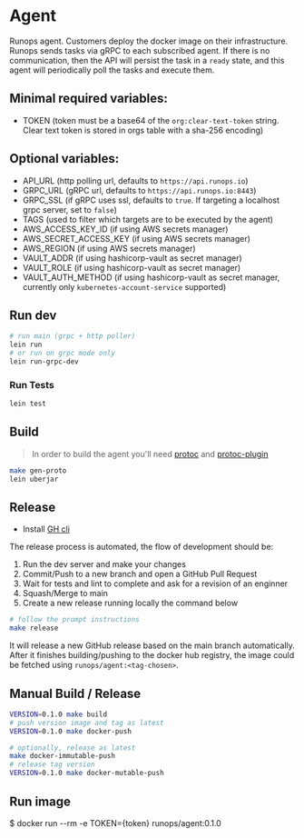# Agent

Runops agent. Customers deploy the docker image on their infrastructure.
Runops sends tasks via gRPC to each subscribed agent. If there is no communication,
then the API will persist the task in a `ready` state, and this agent will periodically
poll the tasks and execute them.

## Minimal required variables:
- TOKEN (token must be a base64 of the `org:clear-text-token` string. Clear text token is stored in orgs table with a sha-256 encoding)

## Optional variables:
- API_URL (http polling url, defaults to `https://api.runops.io`)
- GRPC_URL (gRPC url, defaults to `https://api.runops.io:8443`)
- GRPC_SSL (if gRPC uses ssl, defaults to `true`. If targeting a localhost grpc server, set to `false`)
- TAGS (used to filter which targets are to be executed by the agent)
- AWS_ACCESS_KEY_ID (if using AWS secrets manager)
- AWS_SECRET_ACCESS_KEY (if using AWS secrets manager)
- AWS_REGION (if using AWS secrets manager)
- VAULT_ADDR (if using hashicorp-vault as secret manager)
- VAULT_ROLE (if using hashicorp-vault as secret manager)
- VAULT_AUTH_METHOD (if using hashicorp-vault as secret manager, currently only `kubernetes-account-service` supported)

## Run dev

```sh
# run main (grpc + http poller)
lein run
# or run on grpc mode only
lein run-grpc-dev
```

### Run Tests

```sh
lein test
```

## Build

> In order to build the agent you'll need [protoc](https://grpc.io/docs/protoc-installation/) and [protoc-plugin](https://github.com/protojure/protoc-plugin#installation)

```sh
make gen-proto
lein uberjar
```

## Release

- Install [GH cli](https://cli.github.com/)

The release process is automated, the flow of development should be:

1. Run the dev server and make your changes
2. Commit/Push to a new branch and open a GitHub Pull Request
3. Wait for tests and lint to complete and ask for a revision of an enginner
4. Squash/Merge to main
5. Create a new release running locally the command below

```sh
# follow the prompt instructions
make release
```

It will release a new GitHub release based on the main branch automatically.
After it finishes building/pushing to the docker hub registry, the image could be fetched
using `runops/agent:<tag-chosen>`.

## Manual Build / Release

```sh
VERSION=0.1.0 make build
# push version image and tag as latest
VERSION=0.1.0 make docker-push

# optionally, release as latest
make docker-immutable-push
# release tag version
VERSION=0.1.0 make docker-mutable-push
```

## Run image
$ docker run --rm -e TOKEN={token} runops/agent:0.1.0


